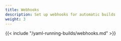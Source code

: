 ```yaml
---
title: Webhooks
description: Set up webhooks for automatic builds
weight: 3
---
```


{{< include "/yaml-running-builds/webhooks.md" >}}